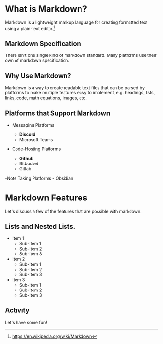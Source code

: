 # What is Markdown?

Markdown is a lightweight markup language for creating formatted text using a plain-text editor.[^markdown-definition]

[^markdown-definition]: https://en.wikipedia.org/wiki/Markdown


## Markdown Specification
There isn't one single kind of markdown standard.
Many platforms use their own of markdown specification.


## Why Use Markdown?
Markdown is a way to create readable text files that can be parsed by platforms to make multiple features easy to implement, e.g. headings, lists, links, code, math equations, images, etc.


## Platforms that Support Markdown
- Messaging Platforms
    - **Discord**
    - Microsoft Teams

- Code-Hosting Platforms
    - **Github**
    - Bitbucket
    - Gitlab

-Note Taking Platforms 
    - Obsidian


# Markdown Features
Let's discuss a few of the features that are possible with markdown.


## Lists and Nested Lists.
- Item 1
    - Sub-Item 1 
    - Sub-Item 2 
    - Sub-Item 3 
- Item 2 
    - Sub-Item 1 
    - Sub-Item 2 
    - Sub-Item 3 
- Item 3
    - Sub-Item 1 
    - Sub-Item 2 
    - Sub-Item 3 








## Activity
Let's have some fun! 



